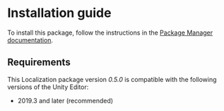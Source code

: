 # Installation guide

To install this package, follow the instructions in the [Package Manager documentation](https://docs.unity3d.com/Packages/com.unity.package-manager-ui@latest/index.html).

## Requirements
This Localization package version *0.5.0* is compatible with the following versions of the Unity Editor:

* 2019.3 and later (recommended)
